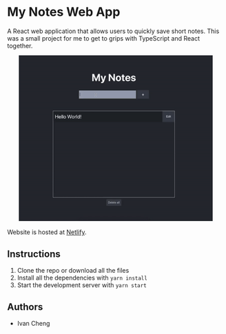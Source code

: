 # My Notes Web App

A React web application that allows users to quickly save short notes. This was a small project for me to get to grips with TypeScript and React together.

<p align="center">
  <img src="./src/gifs/example.gif" width='450'/>
</p>

Website is hosted at [Netlify](https://simple-notes-app.netlify.app/).

## Instructions

1. Clone the repo or download all the files
2. Install all the dependencies with `yarn install`
3. Start the development server with `yarn start`

## Authors

* Ivan Cheng 

